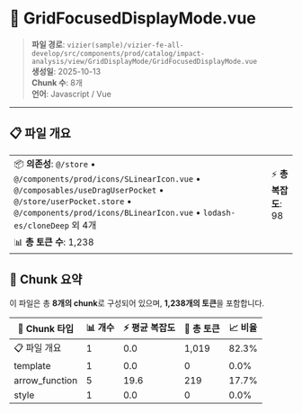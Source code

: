 # 📄 GridFocusedDisplayMode.vue

> **파일 경로**: `vizier(sample)/vizier-fe-all-develop/src/components/prod/catalog/impact-analysis/view/GridDisplayMode/GridFocusedDisplayMode.vue`  
> **생성일**: 2025-10-13  
> **Chunk 수**: 8개  
> **언어**: Javascript / Vue
---





## 📋 파일 개요

| | |
|--|--|
| 📦 **의존성**: `@/store` • `@/components/prod/icons/SLinearIcon.vue` • `@/composables/useDragUserPocket` • `@/store/userPocket.store` • `@/components/prod/icons/BLinearIcon.vue` • `lodash-es/cloneDeep` 외 4개 | ⚡ **총 복잡도**: 98 |
| 📊 **총 토큰 수**: 1,238 |  |






## 🧩 Chunk 요약

이 파일은 총 **8개의 chunk**로 구성되어 있으며, **1,238개의 토큰**을 포함합니다.

| 🧩 Chunk 타입 | 📊 개수 | ⚡ 평균 복잡도 | 📝 총 토큰 | 📈 비율 |
|---------------|--------|-------------|----------|--------|
| 📋 파일 개요 | 1 | 0.0 | 1,019 | 82.3% |
| template | 1 | 0.0 | 0 | 0.0% |
| arrow_function | 5 | 19.6 | 219 | 17.7% |
| style | 1 | 0.0 | 0 | 0.0% |

